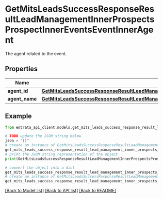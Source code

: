 # GetMitsLeadsSuccessResponseResultLeadManagementInnerProspectsProspectInnerEventsEventInnerAgent

The agent related to the event.

## Properties

Name | Type | Description | Notes
------------ | ------------- | ------------- | -------------
**agent_id** | [**GetMitsLeadsSuccessResponseResultLeadManagementInnerProspectsProspectInnerEventsEventInnerAgentAgentID**](GetMitsLeadsSuccessResponseResultLeadManagementInnerProspectsProspectInnerEventsEventInnerAgentAgentID.md) |  | [optional] 
**agent_name** | [**GetMitsLeadsSuccessResponseResultLeadManagementInnerProspectsProspectInnerEventsEventInnerAgentAgentName**](GetMitsLeadsSuccessResponseResultLeadManagementInnerProspectsProspectInnerEventsEventInnerAgentAgentName.md) |  | [optional] 

## Example

```python
from entrata_api_client.models.get_mits_leads_success_response_result_lead_management_inner_prospects_prospect_inner_events_event_inner_agent import GetMitsLeadsSuccessResponseResultLeadManagementInnerProspectsProspectInnerEventsEventInnerAgent

# TODO update the JSON string below
json = "{}"
# create an instance of GetMitsLeadsSuccessResponseResultLeadManagementInnerProspectsProspectInnerEventsEventInnerAgent from a JSON string
get_mits_leads_success_response_result_lead_management_inner_prospects_prospect_inner_events_event_inner_agent_instance = GetMitsLeadsSuccessResponseResultLeadManagementInnerProspectsProspectInnerEventsEventInnerAgent.from_json(json)
# print the JSON string representation of the object
print(GetMitsLeadsSuccessResponseResultLeadManagementInnerProspectsProspectInnerEventsEventInnerAgent.to_json())

# convert the object into a dict
get_mits_leads_success_response_result_lead_management_inner_prospects_prospect_inner_events_event_inner_agent_dict = get_mits_leads_success_response_result_lead_management_inner_prospects_prospect_inner_events_event_inner_agent_instance.to_dict()
# create an instance of GetMitsLeadsSuccessResponseResultLeadManagementInnerProspectsProspectInnerEventsEventInnerAgent from a dict
get_mits_leads_success_response_result_lead_management_inner_prospects_prospect_inner_events_event_inner_agent_from_dict = GetMitsLeadsSuccessResponseResultLeadManagementInnerProspectsProspectInnerEventsEventInnerAgent.from_dict(get_mits_leads_success_response_result_lead_management_inner_prospects_prospect_inner_events_event_inner_agent_dict)
```
[[Back to Model list]](../README.md#documentation-for-models) [[Back to API list]](../README.md#documentation-for-api-endpoints) [[Back to README]](../README.md)


